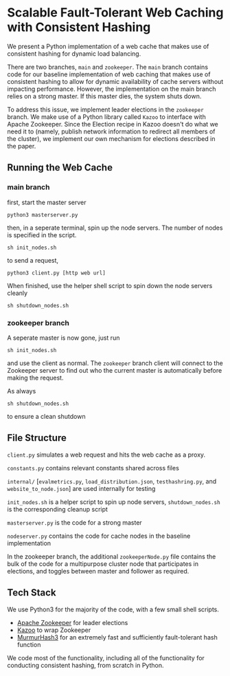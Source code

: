 # Scalable Fault-Tolerant Web Caching with Consistent Hashing

We present a Python implementation of a web cache that makes use of consistent hashing for dynamic load balancing. 

There are two branches, `main` and `zookeeper`. The `main` branch contains code for our baseline implementation of web caching that makes use of consistent hashing to allow for dynamic availability of cache servers without impacting performance. However, the implementation on the main branch relies on a strong master. If this master dies, the system shuts down.

To address this issue, we implement leader elections in the `zookeeper` branch. We make use of a Python library called `Kazoo` to interface with Apache Zookeeper. Since the Election recipe in Kazoo doesn't do what we need it to (namely, publish network information to redirect all members of the cluster), we implement our own mechanism for elections described in the paper.

## Running the Web Cache

### main branch

first, start the master server
```
python3 masterserver.py
```

then, in a seperate terminal, spin up the node servers. The number of nodes is specified in the script.
```
sh init_nodes.sh
```

to send a request,
```
python3 client.py [http web url]
```

When finished, use the helper shell script to spin down the node servers cleanly
```
sh shutdown_nodes.sh
```

### zookeeper branch
A seperate master is now gone, just run 
```
sh init_nodes.sh
```

and use the client as normal. The `zookeeper` branch client will connect to the Zookeeper server to find out who the current master is automatically before making the request.

As always
```
sh shutdown_nodes.sh
```
to ensure a clean shutdown

## File Structure

`client.py` simulates a web request and hits the web cache as a proxy.

`constants.py` contains relevant constants shared across files 

`internal/` [`evalmetrics.py`, `load_distribution.json`, `testhashring.py`, and `website_to_node.json`] are used internally for testing

`init_nodes.sh` is a helper script to spin up node servers, `shutdown_nodes.sh` is the corresponding cleanup script

`masterserver.py` is the code for a strong master

`nodeserver.py` contains the code for cache nodes in the baseline implementation

In the zookeeper branch, the additional `zookeeperNode.py` file contains the bulk of the code for a multipurpose cluster node that participates in elections, and toggles between master and follower as required.


## Tech Stack

We use Python3 for the majority of the code, with a few small shell scripts.

- [Apache Zookeeper](https://zookeeper.apache.org/) for leader elections
- [Kazoo](https://kazoo.readthedocs.io/en/latest/) to wrap Zookeeper
- [MurmurHash3](https://en.wikipedia.org/wiki/MurmurHash) for an extremely fast and sufficiently fault-tolerant hash function

We code most of the functionality, including all of the functionality for conducting consistent hashing, from scratch in Python.

